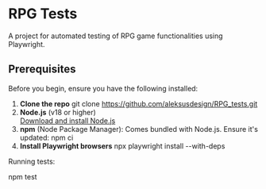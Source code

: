 # RPG Tests

A project for automated testing of RPG game functionalities using Playwright.

## Prerequisites

Before you begin, ensure you have the following installed:
1. **Clone the repo**
    git clone https://github.com/aleksusdesign/RPG_tests.git
2. **Node.js** (v18 or higher)  
   [Download and install Node.js](https://nodejs.org/)
3. **npm** (Node Package Manager): Comes bundled with Node.js. Ensure it's updated:
   npm ci
4. **Install Playwright browsers** npx playwright install --with-deps

Running tests:

npm test
